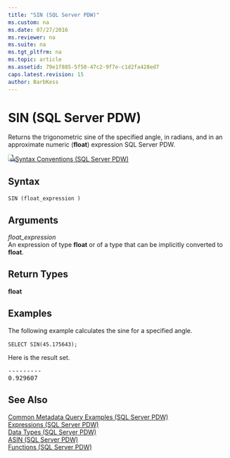 ```yaml
---
title: "SIN (SQL Server PDW)"
ms.custom: na
ms.date: 07/27/2016
ms.reviewer: na
ms.suite: na
ms.tgt_pltfrm: na
ms.topic: article
ms.assetid: 79e1f885-5f50-47c2-9f7e-c1d2fa428ed7
caps.latest.revision: 15
author: BarbKess
---
```

# SIN (SQL Server PDW)
Returns the trigonometric sine of the specified angle, in radians, and in an approximate numeric (**float**) expression SQL Server PDW.  
  
![Topic link icon](../../mpp/sqlpdw/media/Topic_Link.gif "Topic_Link")[Syntax Conventions &#40;SQL Server PDW&#41;](../../mpp/sqlpdw/syntax-conventions-sql-server-pdw.md)  
  
## Syntax  
  
```  
SIN (float_expression )  
```  
  
## Arguments  
*float_expression*  
An expression of type **float** or of a type that can be implicitly converted to **float**.  
  
## Return Types  
**float**  
  
## Examples  
The following example calculates the sine for a specified angle.  
  
```  
SELECT SIN(45.175643);  
```  
  
Here is the result set.  
  
<pre>---------  
0.929607</pre>  
  
## See Also  
[Common Metadata Query Examples &#40;SQL Server PDW&#41;](../../mpp/sqlpdw/common-metadata-query-examples-sql-server-pdw.md)  
[Expressions &#40;SQL Server PDW&#41;](../../mpp/sqlpdw/expressions-sql-server-pdw.md)  
[Data Types &#40;SQL Server PDW&#41;](../../mpp/sqlpdw/data-types-sql-server-pdw.md)  
[ASIN &#40;SQL Server PDW&#41;](../../mpp/sqlpdw/asin-sql-server-pdw.md)  
[Functions &#40;SQL Server PDW&#41;](../../mpp/sqlpdw/functions-sql-server-pdw.md)  
  
